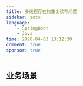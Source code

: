 ```yaml
---
title: 多线程存在的重复读写问题
sidebar: auto
language:
    - SpringBoot
    - Java
time: 2020-04-03 13:12:30
comment: true
sponsor: true
---
```


## 业务场景